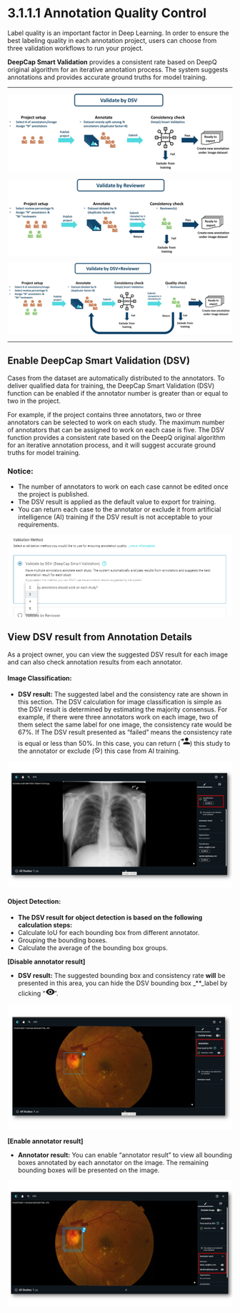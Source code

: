 # 3.1.1.1 Annotation Quality Control

Label quality is an important factor in Deep Learning. In order to ensure the best labeling quality in each annotation project, users can choose from three validation workflows to run your project.

**DeepCap Smart Validation** provides a consistent rate based on DeepQ original algorithm for an iterative annotation process. The system suggests annotations and provides accurate ground truths for model training.

***

![validation workflow by DeepCap Smart Validation (DSV)](../../../.gitbook/assets/con-3-1-5-2.3.jpg)

![validation workflow performed only by reviewers](../../../.gitbook/assets/con-3-1-6-2.3.jpg)

![a hybrid method that combines DSV & reviewe mechanism](../../../.gitbook/assets/con-3-1-7-2.3.jpg)

***

## Enable DeepCap Smart Validation (DSV)

Cases from the dataset are automatically distributed to the annotators. To deliver qualified data for training, the DeepCap Smart Validation (DSV) function can be enabled if the annotator number is greater than or equal to two in the project.

For example, if the project contains three annotators, two or three annotators can be selected to work on each study. The maximum number of annotators that can be assigned to work on each case is five. The DSV function provides a consistent rate based on the DeepQ original algorithm for an iterative annotation process, and it will suggest accurate ground truths for model training.

### **Notice:**

* The number of annotators to work on each case cannot be edited once the project is published.
* The DSV result is applied as the default value to export for training.
* You can return each case to the annotator or exclude it from artificial intelligence (AI) training if the DSV result is not acceptable to your requirements.

![](../../../.gitbook/assets/con-3-1-12.png)

## View DSV result from Annotation Details

As a project owner, you can view the suggested DSV result for each image and can also check annotation results from each annotator.

#### Image Classification:

* **DSV result:** The suggested label and the consistency rate are shown in this section. The DSV calculation for image classification is simple as the DSV result is determined by estimating the majority consensus. For example, if there were three annotators work on each image, two of them select the same label for one image, the consistency rate would be 67%. If The DSV result presented as “failed” means the consistency rate is equal or less than 50%. In this case, you can return (![](../../../.gitbook/assets/con-icon-21.png)) this study to the annotator or exclude (![](../../../.gitbook/assets/con-icon-9.png)) this case from AI training.

![](../../../.gitbook/assets/con-3-1-13.jpg)

#### Object Detection:

* **The DSV result for object detection is based on the following calculation steps:**
* Calculate IoU for each bounding box from different annotator.
* Grouping the bounding boxes.
* Calculate the average of the bounding box groups.

**\[Disable annotator result]**

* **DSV result:** The suggested bounding box and consistency rate **will** be presented in this area, you can hide the DSV bounding box \_\*\*\_label by clicking “![](../../../.gitbook/assets/con-icon-23.png)”.

![](../../../.gitbook/assets/con-3-1-14.jpg)

**\[Enable annotator result]**

* **Annotator result:** You can enable “annotator result” to view all bounding boxes annotated by each annotator on the image. The remaining bounding boxes will be presented on the image.

![](../../../.gitbook/assets/con-3-1-15.jpg)
